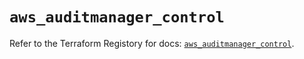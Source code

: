 # `aws_auditmanager_control`

Refer to the Terraform Registory for docs: [`aws_auditmanager_control`](https://registry.terraform.io/providers/hashicorp/aws/4.63.0/docs/resources/auditmanager_control).
